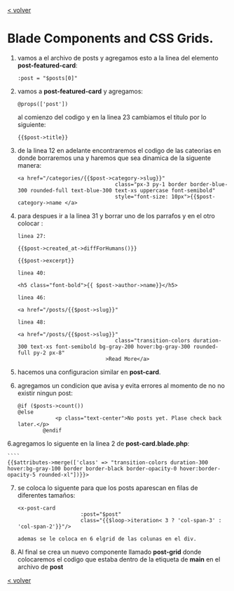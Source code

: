 [< volver](../../README.md)
# Blade Components and CSS Grids.
1. vamos a el archivo de posts y agregamos esto a la linea del elemento **post-featured-card**:

    ```
    :post = "$posts[0]"

2. vamos a **post-featured-card** y agregamos:

    ````
    @props(['post'])
    ````
    
    al comienzo del codigo y en la linea 23 cambiamos el titulo por lo siguiente:

    ````
    {{$post->title}}
    ````

2. de la linea 12 en adelante encontraremos el codigo de las cateorias en donde borraremos una y haremos que sea dinamica de la siguente manera:

    ````
    <a href="/categories/{{$post->category->slug}}"
                                   class="px-3 py-1 border border-blue-300 rounded-full text-blue-300 text-xs uppercase font-semibold"
                                   style="font-size: 10px">{{$post-category->name </a>

3. para despues ir a la linea 31 y borrar uno de los parrafos y en el otro colocar :

    `````
    linea 27:

    {{$post->created_at->diffForHumans()}}

    {{$post->excerpt}}

    linea 40:

    <h5 class="font-bold">{{ $post->author->name}}</h5>
    
    linea 46:

    <a href="/posts/{{$post->slug}}"

    linea 48:

    <a href="/posts/{{$post->slug}}"
                                   class="transition-colors duration-300 text-xs font-semibold bg-gray-200 hover:bg-gray-300 rounded-full py-2 px-8"
                                >Read More</a>

4. hacemos una configuracion similar en **post-card**.
5. agregamos un condicion que avisa y evita errores al momento de no no existir ningun post:

    ````
    @if ($posts->count())
    @else
                <p class="text-center">No posts yet. Plase check back later.</p> 
            @endif

6.agregamos lo siguente en la linea 2 de **post-card.blade.php**:

    ````
    {{$attributes->merge(['class' => "transition-colors duration-300 hover:bg-gray-100 border border-black border-opacity-0 hover:border-opacity-5 rounded-xl"])}}>

7. se coloca lo siguente para que los posts aparescan en filas de diferentes tamaños:
    ````
    <x-post-card 
                        :post="$post" 
                        class="{{$loop->iteration< 3 ? 'col-span-3' : 'col-span-2'}}"/>
    
    ademas se le coloca en 6 elgrid de las colunas en el div.

8. Al final se crea un nuevo componente llamado **post-grid** donde colocaremos el codigo que estaba dentro de la etiqueta de **main** en el archivo de **post**

[< volver](../../README.md)    